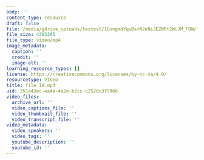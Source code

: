 ```yaml
---
body: ''
content_type: resource
draft: false
file: /media/gdrive_uploads/testest/1GvngmdYqwBsrN2eNiJEZWRt2WuJM_FDW/file-19.mp4
file_size: 4303305
file_type: video/mp4
image_metadata:
  caption: ''
  credit: ''
  image-alt: ''
learning_resource_types: []
license: https://creativecommons.org/licenses/by-nc-sa/4.0/
resourcetype: Video
title: file 19.mp4
uid: 351a43ec-ea4a-4e2e-b2cc-c2520c3f5966
video_files:
  archive_url: ''
  video_captions_file: ''
  video_thumbnail_file: ''
  video_transcript_file: ''
video_metadata:
  video_speakers: ''
  video_tags: ''
  youtube_description: ''
  youtube_id: ''
---
```

